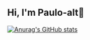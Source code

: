 ## Hi, I'm Paulo-alt👋

[![Anurag's GitHub stats](https://github-readme-stats.vercel.app/api?username=paulo-alt)](https://github.com/paulo-alt/github-readme-stats)

